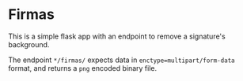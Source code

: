 # Firmas

This is a simple flask app with an endpoint to remove a signature's background.

The endpoint `*/firmas/` expects data in `enctype=multipart/form-data` format, and returns a `png` encoded binary file.